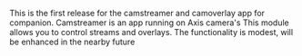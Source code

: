 This is the first release for the camstreamer and camoverlay app for companion. Camstreamer is an app running on Axis camera's This module allows you to control streams and overlays. The functionality is modest, will be enhanced in the nearby future

